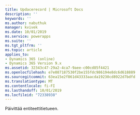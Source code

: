 ```yaml
---
title: Updacerecord | Microsoft Docs
description: ''
keywords: ''
ms.author: nabuthuk
manager: kvivek
ms.date: 10/01/2019
ms.service: powerapps
ms.suite: ''
ms.tgt_pltfrm: ''
ms.topic: article
applies_to:
- Dynamics 365 (online)
- Dynamics 365 Version 9.x
ms.assetid: 32343c47-29a2-4ca7-9aee-c00cd85f4421
ms.openlocfilehash: e7e087187530f2be155fdc986194e8dc6d618889
ms.sourcegitcommit: 63ea15e2f861d43333aacda19230cd8922d7bdfd
ms.translationtype: MT
ms.contentlocale: fi-FI
ms.lasthandoff: 10/01/2019
ms.locfileid: "72338938"
---
```

Päivittää entiteettitietueen.
